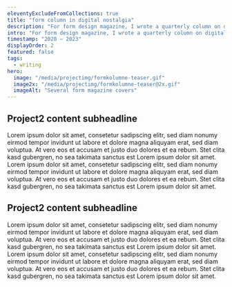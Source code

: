 ```yaml
---
eleventyExcludeFromCollections: true
title: "form column in digital nostalgia"
description: "For form design magazine, I wrote a quarterly column on digital nostalgia; exploring our digital culture and phenomenons of past and present."
intro: "For form design magazine, I wrote a quarterly column on digital nostalgia; exploring our digital culture and phenomenons of past and present."
timestamp: "2020 – 2023"
displayOrder: 2
featured: false
tags:
  - writing
hero:
  image: "/media/projectimg/formkolumne-teaser.gif"
  image2x: "/media/projectimg/formkolumne-teaser@2x.gif"
  imageAlt: "Several form magazine covers"
---
```


## Project2 content subheadline

Lorem ipsum dolor sit amet, consetetur sadipscing elitr, sed diam nonumy eirmod tempor invidunt ut labore et dolore magna aliquyam erat, sed diam voluptua. At vero eos et accusam et justo duo dolores et ea rebum. Stet clita kasd gubergren, no sea takimata sanctus est Lorem ipsum dolor sit amet. Lorem ipsum dolor sit amet, consetetur sadipscing elitr, sed diam nonumy eirmod tempor invidunt ut labore et dolore magna aliquyam erat, sed diam voluptua. At vero eos et accusam et justo duo dolores et ea rebum. Stet clita kasd gubergren, no sea takimata sanctus est Lorem ipsum dolor sit amet. 

## Project2 content subheadline

Lorem ipsum dolor sit amet, consetetur sadipscing elitr, sed diam nonumy eirmod tempor invidunt ut labore et dolore magna aliquyam erat, sed diam voluptua. At vero eos et accusam et justo duo dolores et ea rebum. Stet clita kasd gubergren, no sea takimata sanctus est Lorem ipsum dolor sit amet. Lorem ipsum dolor sit amet, consetetur sadipscing elitr, sed diam nonumy eirmod tempor invidunt ut labore et dolore magna aliquyam erat, sed diam voluptua. At vero eos et accusam et justo duo dolores et ea rebum. Stet clita kasd gubergren, no sea takimata sanctus est Lorem ipsum dolor sit amet. 